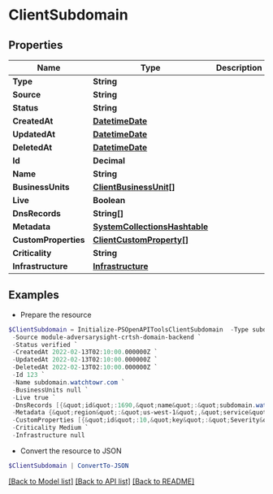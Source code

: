 # ClientSubdomain
## Properties

Name | Type | Description | Notes
------------ | ------------- | ------------- | -------------
**Type** | **String** |  | 
**Source** | **String** |  | 
**Status** | **String** |  | 
**CreatedAt** | [**DatetimeDate**](DatetimeDate.md) |  | 
**UpdatedAt** | [**DatetimeDate**](DatetimeDate.md) |  | 
**DeletedAt** | [**DatetimeDate**](DatetimeDate.md) |  | 
**Id** | **Decimal** |  | 
**Name** | **String** |  | 
**BusinessUnits** | [**ClientBusinessUnit[]**](ClientBusinessUnit.md) |  | 
**Live** | **Boolean** |  | 
**DnsRecords** | **String[]** |  | 
**Metadata** | [**SystemCollectionsHashtable**](.md) |  | 
**CustomProperties** | [**ClientCustomProperty[]**](ClientCustomProperty.md) |  | 
**Criticality** | **String** |  | 
**Infrastructure** | [**Infrastructure**](Infrastructure.md) |  | [optional] 

## Examples

- Prepare the resource
```powershell
$ClientSubdomain = Initialize-PSOpenAPIToolsClientSubdomain  -Type subdomain `
 -Source module-adversarysight-crtsh-domain-backend `
 -Status verified `
 -CreatedAt 2022-02-13T02:10:00.000000Z `
 -UpdatedAt 2022-02-13T02:10:00.000000Z `
 -DeletedAt 2022-02-13T02:10:00.000000Z `
 -Id 123 `
 -Name subdomain.watchtowr.com `
 -BusinessUnits null `
 -Live true `
 -DnsRecords [{&quot;id&quot;:1690,&quot;name&quot;:&quot;subdomain.watchtowr.com&quot;,&quot;type&quot;:&quot;A&quot;,&quot;ttl&quot;:922,&quot;value&quot;:&quot;123.123.123.123&quot;,&quot;discovered_on&quot;:&quot;2024-08-19T08:58:26.000Z&quot;},{&quot;id&quot;:1685,&quot;name&quot;:&quot;subdomain.watchtowr.com&quot;,&quot;type&quot;:&quot;AAAA&quot;,&quot;ttl&quot;:2687,&quot;value&quot;:&quot;0000:0000:0000:0000:0000:ffff:7b7b:7b7b&quot;,&quot;discovered_on&quot;:&quot;2024-08-19T08:58:26.000Z&quot;}] `
 -Metadata {&quot;region&quot;:&quot;us-west-1&quot;,&quot;service&quot;:&quot;AWS&quot;} `
 -CustomProperties [{&quot;id&quot;:10,&quot;key&quot;:&quot;Severity&quot;,&quot;value&quot;:&quot;normal&quot;,&quot;isPreset&quot;:false,&quot;modelType&quot;:&quot;subdomain&quot;,&quot;modelId&quot;:209,&quot;createdAt&quot;:&quot;2024-09-24T02:37:27.000Z&quot;,&quot;updatedAt&quot;:&quot;2024-09-24T02:38:35.000Z&quot;},{&quot;id&quot;:11,&quot;key&quot;:&quot;Vulnerability&quot;,&quot;value&quot;:&quot;low risk&quot;,&quot;isPreset&quot;:false,&quot;modelType&quot;:&quot;subdomain&quot;,&quot;modelId&quot;:209,&quot;createdAt&quot;:&quot;2024-09-24T02:37:27.000Z&quot;,&quot;updatedAt&quot;:&quot;2024-09-24T02:38:35.000Z&quot;}] `
 -Criticality Medium `
 -Infrastructure null
```

- Convert the resource to JSON
```powershell
$ClientSubdomain | ConvertTo-JSON
```

[[Back to Model list]](../README.md#documentation-for-models) [[Back to API list]](../README.md#documentation-for-api-endpoints) [[Back to README]](../README.md)

